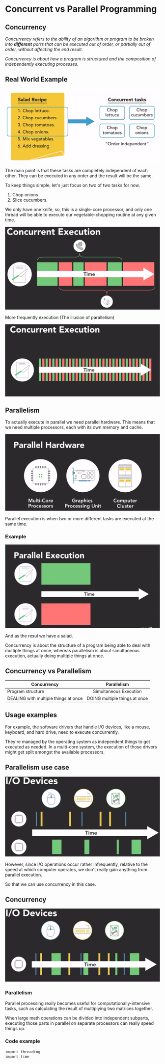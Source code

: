 # Concurrent vs Parallel Programming

## Concurrency

_Concurrency refers to the ability of an algorithm or program to be broken into **different** parts that can be executed out of order, or partially out of order, without affecting the end result._

_Concurrency is about how a program is structured and the composition of independently executing processes._

## Real World Example
![](Images/concurent_vs_parallel_images/img.png "This is a sample image.")

The main point is that these tasks are completely independent of each other. They can be executed in any order and the result will be the same.


 To keep things simple, let's just focus on two of two tasks for now.
1. Chop onions
2. Slice cucumbers. 


We only have one knife, so, this is a single-core processor, and only one thread will be able to execute our vegetable-chopping routine at any given time.

![](Images/concurent_vs_parallel_images/img_1.png "This is a sample image.")

More frequently execution (The illusion of parallelism)

![](Images/concurent_vs_parallel_images/img_2.png "This is a sample image.")

## Parallelism

To actually execute in parallel we need parallel hardware. This means that we need multiple processors, each with its own memory and cache.

![](Images/concurent_vs_parallel_images/img_4.png "This is a sample image.")

Parallel execution is when two or more different tasks are executed at the same time.

### Example
![](Images/concurent_vs_parallel_images/img_5.png "This is a sample image.")

And as the resul we have a salad.


Concurrency is about the structure of a program being able to deal with multiple things at once, whereas parallelism is about simultaneous execution, actually doing multiple things at once.

## Concurrency vs Parallelism

| Concurrency                          |          Parallelism           |
|--------------------------------------|:------------------------------:|
| Program structure                    |     Simultaneous Execution     |
| DEALING with multiple things at once | DOING  multiple things at once |




## Usage examples


For example, the software drivers that handle I/O devices, like a mouse, keyboard, and hard drive, need to execute concurrently. 

They're managed by the operating system as independent things to get executed as needed. In a multi-core system, the execution of those drivers might get split amongst the available processors. 

## Parallelism use case

![](Images/concurent_vs_parallel_images/img_6.png "This is a sample image.")

However, since I/O operations occur rather infrequently, relative to the speed at which computer operates, we don't really gain anything from parallel execution.

So that we can use concurrency in this case.


## Concurrency  
![](Images/concurent_vs_parallel_images/img_7.png "This is a sample image.")

### Parallelism

Parallel processing really becomes useful for computationally-intensive tasks, such as calculating the result of multiplying two matrices together.

When large math operations can be divided into independent subparts, executing those parts in parallel on separate processors can really speed things up.



### Code example

```
import threading
import time

```
